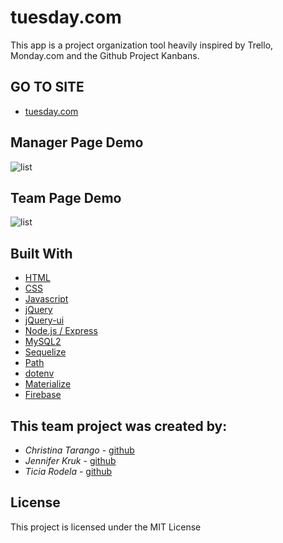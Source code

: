 
# tuesday.com

This app is a project organization tool heavily inspired by Trello, Monday.com and the Github Project Kanbans.


## GO TO SITE

* [tuesday.com](https://calm-savannah-18314.herokuapp.com)

## Manager Page Demo
![list](./public/images/readme/mgrPage.gif)

## Team Page Demo
![list](./public/images/readme/teamPage.gif)


## Built With

* [HTML](https://developer.mozilla.org/en-US/docs/Web/HTML)
* [CSS](https://developer.mozilla.org/en-US/docs/Web/CSS)
* [Javascript](https://developer.mozilla.org/en-US/docs/Web/JavaScript)
* [jQuery](https://developer.mozilla.org/en-US/docs/Glossary/jQuery)
* [jQuery-ui](https://jqueryui.com/)
* [Node.js / Express](https://developer.mozilla.org/en-US/docs/Learn/Server-side/Express_Nodejs)
* [MySQL2](https://www.npmjs.com/package/mysql2)
* [Sequelize](https://sequelize.org/)
* [Path](https://nodejs.org/api/path.html)
* [dotenv](https://www.npmjs.com/package/dotenv)
* [Materialize](https://materializecss.com/)
* [Firebase](https://firebase.google.com/)



## This team project was created by:
* *Christina Tarango* - [github](https://github.com/teslacats7776)
* *Jennifer Kruk* - [github](https://github.com/jenkruk)
* *Ticia Rodela* - [github](https://github.com/TiciaR)

## License

This project is licensed under the MIT License